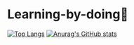 # Learning-by-doing🌱

<!--
**sang-rak/sang-rak** is a ✨ _special_ ✨ repository because its `README.md` (this file) appears on your GitHub profile.

Here are some ideas to get you started:

- 🔭 I’m currently working on ...
- 🌱 I’m currently learning ...
- 👯 I’m looking to collaborate on ...
- 🤔 I’m looking for help with ...
- 💬 Ask me about ...
- 📫 How to reach me: ...
- 😄 Pronouns: ...
- ⚡ Fun fact: ...
-->
[![Top Langs](https://github-readme-stats.vercel.app/api/top-langs/?username=sang-rak&langs_count=8)](https://github.com/sang-rak)
[![Anurag's GitHub stats](https://github-readme-stats.vercel.app/api?username=sang-rak)](https://github.com/sang-rak)

